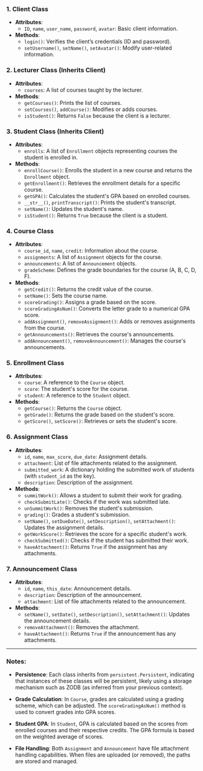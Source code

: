 ### 1. **Client Class**
   - **Attributes**:
     - `ID`, `name`, `user_name`, `password`, `avatar`: Basic client information.
   - **Methods**:
     - `login()`: Verifies the client’s credentials (ID and password).
     - `setUsername()`, `setName()`, `setAvatar()`: Modify user-related information.

### 2. **Lecturer Class (Inherits Client)**
   - **Attributes**:
     - `courses`: A list of courses taught by the lecturer.
   - **Methods**:
     - `getCourses()`: Prints the list of courses.
     - `setCourses()`, `addCourse()`: Modifies or adds courses.
     - `isStudent()`: Returns `False` because the client is a lecturer.

### 3. **Student Class (Inherits Client)**
   - **Attributes**:
     - `enrolls`: A list of `Enrollment` objects representing courses the student is enrolled in.
   - **Methods**:
     - `enrollCourse()`: Enrolls the student in a new course and returns the `Enrollment` object.
     - `getEnrollment()`: Retrieves the enrollment details for a specific course.
     - `getGPA()`: Calculates the student's GPA based on enrolled courses.
     - `__str__()`, `printTranscript()`: Prints the student's transcript.
     - `setName()`: Updates the student's name.
     - `isStudent()`: Returns `True` because the client is a student.

### 4. **Course Class**
   - **Attributes**:
     - `course_id`, `name`, `credit`: Information about the course.
     - `assignments`: A list of `Assignment` objects for the course.
     - `announcements`: A list of `Announcement` objects.
     - `gradeScheme`: Defines the grade boundaries for the course (A, B, C, D, F).
   - **Methods**:
     - `getCredit()`: Returns the credit value of the course.
     - `setName()`: Sets the course name.
     - `scoreGrading()`: Assigns a grade based on the score.
     - `scoreGradingAsNum()`: Converts the letter grade to a numerical GPA score.
     - `addAssignment()`, `removeAssignment()`: Adds or removes assignments from the course.
     - `getAnnouncements()`: Retrieves the course's announcements.
     - `addAnnouncement()`, `removeAnnouncement()`: Manages the course's announcements.

### 5. **Enrollment Class**
   - **Attributes**:
     - `course`: A reference to the `Course` object.
     - `score`: The student's score for the course.
     - `student`: A reference to the `Student` object.
   - **Methods**:
     - `getCourse()`: Returns the `Course` object.
     - `getGrade()`: Returns the grade based on the student's score.
     - `getScore()`, `setScore()`: Retrieves or sets the student's score.

### 6. **Assignment Class**
   - **Attributes**:
     - `id`, `name`, `max_score`, `due_date`: Assignment details.
     - `attachment`: List of file attachments related to the assignment.
     - `submitted_work`: A dictionary holding the submitted work of students (with `student_id` as the key).
     - `description`: Description of the assignment.
   - **Methods**:
     - `summitWork()`: Allows a student to submit their work for grading.
     - `checkSubmitLate()`: Checks if the work was submitted late.
     - `unSummitWork()`: Removes the student's submission.
     - `grading()`: Grades a student's submission.
     - `setName()`, `setDueDate()`, `setDescription()`, `setAttachment()`: Updates the assignment details.
     - `getWorkScore()`: Retrieves the score for a specific student's work.
     - `checkSubmitted()`: Checks if the student has submitted their work.
     - `haveAttachment()`: Returns `True` if the assignment has any attachments.

### 7. **Announcement Class**
   - **Attributes**:
     - `id`, `name`, `this_date`: Announcement details.
     - `description`: Description of the announcement.
     - `attachment`: List of file attachments related to the announcement.
   - **Methods**:
     - `setName()`, `setDate()`, `setDescription()`, `setAttachment()`: Updates the announcement details.
     - `removeAttachment()`: Removes the attachment.
     - `haveAttachment()`: Returns `True` if the announcement has any attachments.

---

### Notes:
- **Persistence**: Each class inherits from `persistent.Persistent`, indicating that instances of these classes will be persistent, likely using a storage mechanism such as ZODB (as inferred from your previous context).
  
- **Grade Calculation**: In `Course`, grades are calculated using a grading scheme, which can be adjusted. The `scoreGradingAsNum()` method is used to convert grades into GPA scores.

- **Student GPA**: In `Student`, GPA is calculated based on the scores from enrolled courses and their respective credits. The GPA formula is based on the weighted average of scores.

- **File Handling**: Both `Assignment` and `Announcement` have file attachment handling capabilities. When files are uploaded (or removed), the paths are stored and managed.
